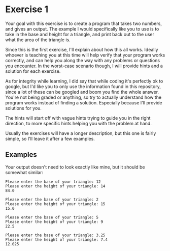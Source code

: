 # Exercise 1
Your goal with this exercise is to create a program that takes two numbers, and gives an output. The example I would specifically like you to use is to take in the base and height for a triangle, and print back out to the user what the area of the triangle is.

Since this is the first exercise, I'll explain about how this all works. Ideally whoever is teaching you at this time will help verify that your program works correctly, and can help you along the way with any problems or questions you encounter. In the worst-case scenario though, I will provide hints and a solution for each exercise.

As for integrity while learning, I did say that while coding it's perfectly ok to google, but I'd like you to only use the information found in this repository, since a lot of these can be googled and boom you find the whole answer. You're not being graded or anything, so try to actually understand how the program works instead of finding a solution. Especially because I'll provide solutions for you.

The hints will start off with vague hints trying to guide you in the right direction, to more specific hints helping you with the problem at hand.

Usually the exercises will have a longer description, but this one is fairly simple, so I'll leave it after a few examples.

## Examples
Your output doesn't need to look exactly like mine, but it should be somewhat similar:
```
Please enter the base of your triangle: 12
Please enter the height of your triangle: 14
84.0
```

```
Please enter the base of your triangle: 2
Please enter the height of your triangle: 15
15.0
```

```
Please enter the base of your triangle: 5
Please enter the height of your triangle: 9
22.5
```

```
Please enter the base of your triangle: 3.25
Please enter the height of your triangle: 7.4
12.025
```